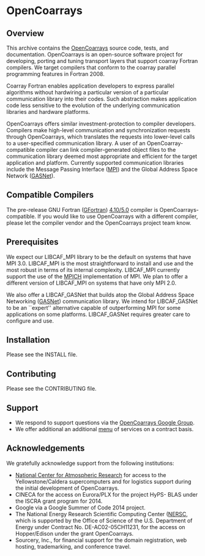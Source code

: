 # OpenCoarrays #

## Overview ##
This archive contains the [OpenCoarrays](http://www.opencoarrays.org) source code, tests, and documentation. OpenCoarrays is an open-source software project for developing, porting and tuning transport layers that support coarray Fortran compilers.  We target compilers that conform to the coarray parallel programming features in Fortran 2008.  

Coarray Fortran enables application developers to express parallel algorithms without hardwiring a particular version of a particular communication library into their codes.  Such abstraction makes application code less sensitive to the evolution of the underlying communication libraries and hardware platforms. 

OpenCoarrays offers similar investment-protection to compiler developers.  Compilers make high-level communication and synchronization requests through OpenCoarrays, which translates the requests into lower-level calls to a user-specified communication library.  A user of an OpenCoarray-compatible compiler can link compiler-generated object files to the communication library deemed most appropriate and efficient for the target application and platform.  Currently supported communication libraries include the Message Passing Interface ([MPI](http://www.mpi-forum.org)) and the Global Address Space Network ([GASNet](http://gasnet.lbl.gov)).

## Compatible Compilers ##
The pre-release GNU Fortran ([GFortran](https://gcc.gnu.org/svn.html)) [4.10/5.0](https://gcc.gnu.org/svn.html) compiler is OpenCoarrays-compatible.  If you would like to use OpenCoarrays with a different compiler, please let the compiler vendor and the OpenCoarrays project team know. 

## Prerequisites ##
We expect our LIBCAF_MPI library to be the default on systems that have MPI 3.0.  LIBCAF_MPI is the most straightforward to install and use and the most robust in terms of its internal complexity.  LIBCAF_MPI currently support the use of the [MPICH](http://www.mpich.org) implementation of MPI.  We plan to offer a different version of LIBCAF_MPI on systems that have only MPI 2.0. 

We also offer a LIBCAF_GASNet that builds atop the Global Address Space Networking ([GASNet](http://gasnet.lbl.gov)) communication library.  We intend for LIBCAF_GASNet to be an ``expert'' alternative capable of outperforming MPI for some applications on some platforms.  LIBCAF_GASNet requires greater care to configure and use.


## Installation ##

Please see the INSTALL file.

## Contributing ##

Please see the CONTRIBUTING file.

## Support ##

* We respond to support questions via the [OpenCoarrays Google Group](https://groups.google.com/forum/#!forum/opencoarrays).
* We offer additional an additional [menu](http://opencoarrays.org/services) of services on a contract basis.

## Acknowledgements ##
We gratefully acknowledge support from the following institutions:
* [National Center for Atmospheric Research](http://ncar.ucar.edu) for access to the Yellowstone/Caldera supercomputers and for logistics support during the initial development of OpenCoarrays.
* CINECA for the access on Eurora/PLX for the project HyPS- BLAS under the ISCRA grant program for 2014.
* Google via a Google Summer of Code 2014 project.
* The National Energy Research Scientific Computing Center ([NERSC](http://www.nersc.gov), which is supported by the Office of Science of the U.S. Department of Energy under Contract No. DE-AC02-05CH11231, for the access on Hopper/Edison under the grant OpenCoarrays.
* Sourcery, Inc., for financial support for the domain registration, web hosting, trademarking, and conference travel.